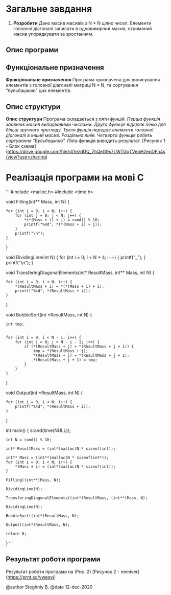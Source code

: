 # Загальне завдання

1. **Розробити** 
Дано масив масивів з N * N цілих чисел. Елементи головної діагоналі записати в одновимірний масив, отриманий масив упорядкувати за зростанням.

## Опис програми

## Функціональне призначення
**Функціональне призначення**
Програма призначена для виписування елементів з головної діагоналі матриці N * N, та сортування "бульбашкою" цих елементів.

## Опис структури
**Опис структури**
	Програма складається з п*яти фунцій. Перша функція заовнює масив випадковими числами. Друга функція відділяє лінію для більш зручного прегляду. Третя фунція передає елементи головної діагоналі в інший масив. Роздільна лінія. Четверта функція робить сортування "Бульбашкою". П*ята функція виводить результат.
[Рисунок 1 - Блок схема] 
(https://drive.google.com/file/d/1ezdDQ_7hQeG9s7LWTGqTVeoH2epDFh4s/view?usp=sharing)
				  
# Реалізація програми на мові С
‘‘‘ #include <malloc.h>
#include <time.h>

void Filling(int** Mass, int N) {

    for (int i = 0; i < N; i++) {
        for (int j = 0; j < N; j++) {
            *(*(Mass + i) + j) = rand() % 10;
            printf("%4d", *(*(Mass + i) + j));
        }
        printf("\n");
    }
}

void DividingLine(int N) {
    for (int i = 0; i < N * 4; i++) {
        printf("_");
    }
    printf("\n");
}

void TransferingDiagonalElements(int* ResultMass, int** Mass, int N) {

    for (int i = 0; i < N; i++) {
        *(ResultMass + i) = *(*(Mass + i) + i);
        printf("%4d", *(ResultMass + i));
    }
}

void BubbleSort(int *ResultMass, int N) {

    int tmp;


    for (int i = 0; i < N - 1; i++) {
        for (int j = 0; j < N - i - 1; j++) {
            if (*(ResultMass + j) > *(ResultMass + j + 1)) {
                tmp = *(ResultMass + j);
                *(ResultMass + j) = *(ResultMass + j + 1);
                *(ResultMass + j + 1) = tmp;
            }
        }
    }
}

void Output(int *ResultMass, int N) {

    for (int i = 0; i < N; i++) {
        printf("%4d", *(ResultMass + i));
    }
}

int main()
{
    srand(time(NULL));
 
    int N = rand() % 10;

    int* ResultMass = (int*)malloc(N * sizeof(int));

    int** Mass = (int**)malloc(N * sizeof(int*));
    for (int i = 0; i < N; i++) {
        *(Mass + i) = (int*)malloc(N * sizeof(int));
    }

    Filling((int**)Mass, N);

    DividingLine(N);

    TransferingDiagonalElements((int*)ResultMass, (int**)Mass, N);

    DividingLine(N);
   
    BubbleSort((int*)ResultMass, N);
    
    Output((int*)ResultMass, N);
    
    return 0;
} ‘‘‘
## Результат роботи програми
Результат роботи програми на (Рис. 2) 
[Рисунок 2 - nemiver]
(https://prnt.sc/vweqyj)


@author Steghniy B.
@date 12-dec-2020


